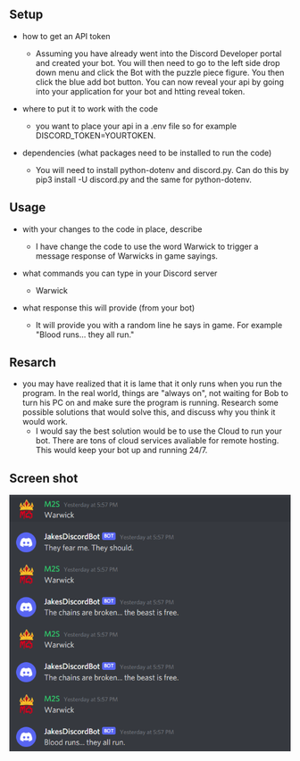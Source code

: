 ## Setup
* how to get an API token
	* Assuming you have already went into the Discord Developer portal and created your bot. You will then need to go to the left side drop down menu and click the Bot with the puzzle piece figure. You then click the blue add bot button. You can now reveal your api by going into your application for your bot and htting reveal token.

* where to put it to work with the code
	* you want to place your api in a .env file so for example DISCORD_TOKEN=YOURTOKEN.

* dependencies (what packages need to be installed to run the code)
	* You will need to install python-dotenv and discord.py. Can do this by pip3 install -U discord.py and the same for python-dotenv.

## Usage

* with your changes to the code in place, describe
	* I have change the code to use the word Warwick to trigger a message response of Warwicks in game sayings.

* what commands you can type in your Discord server
	* Warwick
* what response this will provide (from your bot)
	* It will provide you with a random line he says in game. For example "Blood runs... they all run."

## Resarch

* you may have realized that it is lame that it only runs when you run the program.
In the real world, things are "always on", not waiting for Bob to turn his PC on and make sure the program is running.
Research some possible solutions that would solve this, and discuss why you think it would work.
	* I would say the best solution would be to use the Cloud to run your bot. There are tons of cloud services avaliable for remote hosting. This would keep your bot up and running 24/7.
		

## Screen shot 

![bot proof](bot-proof.PNG)
